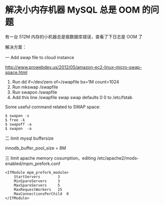 # 解决小内存机器 MySQL 总是 OOM 的问题

<!--
ID: 487eb49a-d491-4b73-acfe-c5fc5653a4ab
Status: publish
Date: 2017-11-13T16:52:49
Modified: 2020-05-16T11:52:54
wp_id: 173
-->

有一台 512M 内存的小机器总是报数据库错误，查看了下日志是 OOM 了

解决方案：

一 Add swap file to cloud instance

http://www.prowebdev.us/2012/05/amazon-ec2-linux-micro-swap-space.html

1. Run dd if=/dev/zero of=/swapfile bs=1M count=1024
2. Run mkswap /swapfile
3. Run swapon /swapfile
4. Add this line /swapfile swap swap defaults 0 0 to /etc/fstab  

Some useful command related to SWAP space:

```
$ swapon -s
$ free -k
$ swapoff -a
$ swapon  -a
```

二 limit mysql buffersize

innodb_buffer_pool_size = 8M

三 limit apache memory cosumption，editing /etc/apache2/mods-enabled/mpm_prefork.conf

```
<IfModule mpm_prefork_module>
    StartServers        3
    MinSpareServers     3
    MaxSpareServers     5
    MaxRequestWorkers   25
    MaxConnectionsPerChild  0
</IfModule>
```
